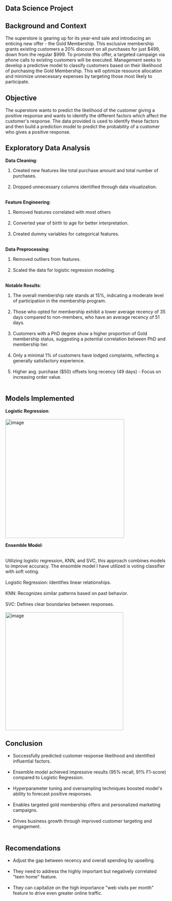 ## Data Science Project

## Background and Context

The superstore is gearing up for its year-end sale and introducing an enticing new offer - the Gold Membership. This exclusive membership grants existing customers a 20% discount on all purchases for just $499, down from the regular $999. To promote this offer, a targeted campaign via phone calls to existing customers will be executed. Management seeks to develop a predictive model to classify customers based on their likelihood of purchasing the Gold Membership. This will optimize resource allocation and minimize unnecessary expenses by targeting those most likely to participate.

## Objective

The superstore wants to predict the likelihood of the customer giving a positive response and wants to identify the different factors which affect the customer's response. The data provided is used to identify these factors and then build a prediction model to predict the probability of a customer who gives a positive response.

## Exploratory Data Analysis

**Data Cleaning**:
1) Created new features like total purchase amount and total number of purchases.<br><br>
2) Dropped unnecessary columns identified through data visualization.<br><br>

**Feature Engineering**:
1) Removed features correlated with most others<br><br>
2) Converted year of birth to age for better interpretation.<br><br>
3) Created dummy variables for categorical features.<br><br>

**Data Preprocessing**:
1) Removed outliers from features.<br><br>
2) Scaled the data for logistic regression modeling.<br><br>

**Notable Results**:
1) The overall membership rate stands at 15%, indicating a moderate level of participation in the membership program. <br><br>
2) Those who opted for membership exhibit a lower average recency of 35 days compared to non-members, who have an average recency of 51 days. <br><br>
3) Customers with a PhD degree show a higher proportion of Gold membership status, suggesting a potential correlation between PhD and membership tier. <br><br>
4) Only a minimal 1% of customers have lodged complaints, reflecting a generally satisfactory experience. <br><br>
5) Higher avg. purchase ($50) offsets long recency (49 days) - Focus on increasing order value. <br><br>


## Models Implemented
**Logistic Regression**: <br><br>
<img width="371" alt="image" src="https://github.com/user-attachments/assets/213ee184-7386-41f0-9dc3-a2bf91930989">

**Ensemble Model**: <br><br>

Utilizing logistic regression, KNN, and SVC, this approach combines models to improve accuracy. The ensomble model I have utilized is voting classifier with soft voting.<br><br>
Logistic Regression: Identifies linear relationships.<br><br>
KNN: Recognizes similar patterns based on past behavior.<br><br>
SVC: Defines clear boundaries between responses.<br><br>
<img width="368" alt="image" src="https://github.com/user-attachments/assets/8c57cca2-68d8-4251-bbd6-8bc319aa91ee">

## Conclusion 

- Successfully predicted customer response likelihood and identified influential factors. <br><br>
- Ensemble model achieved impressive results (95% recall, 91% F1-score) compared to Logistic Regression. <br><br>
- Hyperparameter tuning and oversampling techniques boosted model's ability to forecast positive responses. <br><br>
- Enables targeted gold membership offers and personalized marketing campaigns. <br><br>
- Drives business growth through improved customer targeting and engagement. <br><br>


## Recomendations

- Adjust the gap between recency and overall spending by upselling. <br><br>
- They need to address the highly important but negatively correlated "teen home" feature. <br><br>
- They can capitalize on the high importance "web visits per month" feature to drive even greater online traffic. <br><br>











